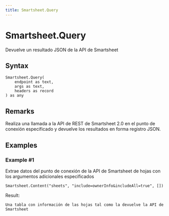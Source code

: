 ```yaml
---
title: Smartsheet.Query
---
```


# Smartsheet.Query


Devuelve un resultado JSON de la API de Smartsheet


## Syntax

```powerquery
Smartsheet.Query(
    endpoint as text,
    args as text,
    headers as record
) as any
```


## Remarks

Realiza una llamada a la API de REST de Smartsheet 2.0 en el punto de conexión especificado y devuelve los resultados en forma registro JSON.


## Examples

### Example #1 
Extrae datos del punto de conexión de la API de Smartsheet de hojas con los argumentos adicionales especificados
```powerquery
Smartsheet.Content("sheets", "include=ownerInfo&includeAll=true", [])
```

Result: 
```powerquery
Una tabla con información de las hojas tal como la devuelve la API de Smartsheet
```



